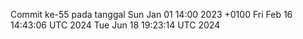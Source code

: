 Commit ke-55 pada tanggal Sun Jan 01 14:00 2023 +0100
Fri Feb 16 14:43:06 UTC 2024
Tue Jun 18 19:23:14 UTC 2024
